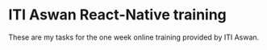 # ITI Aswan React-Native training

These are my tasks for the one week online training provided by ITI Aswan.
